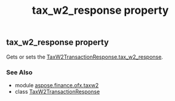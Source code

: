 ﻿---
title: tax_w2_response property
second_title: Aspose.Finance for Python via .NET API References
description: 
type: docs
weight: 50
url: /python-net/aspose.finance.ofx.taxw2/taxw2transactionresponse/tax_w2_response/
is_root: false
---

## tax_w2_response property


Gets or sets the [TaxW2TransactionResponse.tax_w2_response](/finance/python-net/aspose.finance.ofx.taxw2/taxw2transactionresponse#tax_w2_response).

### See Also
* module [aspose.finance.ofx.taxw2](../../)
* class [TaxW2TransactionResponse](/finance/python-net/aspose.finance.ofx.taxw2/taxw2transactionresponse)
